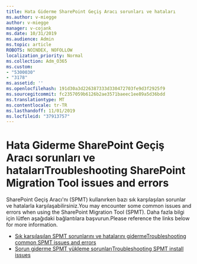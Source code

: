 ```yaml
---
title: Hata Giderme SharePoint Geçiş Aracı sorunları ve hataları
ms.author: v-miegge
author: v-miegge
manager: v-cojank
ms.date: 10/31/2019
ms.audience: Admin
ms.topic: article
ROBOTS: NOINDEX, NOFOLLOW
localization_priority: Normal
ms.collection: Adm_O365
ms.custom:
- "5300030"
- "3178"
ms.assetid: ''
ms.openlocfilehash: 191d30a3d226387333d330472703fe9d3f2925f9
ms.sourcegitcommit: fc2357059b6126b2ae3571baeec1ee89a5d36bdd
ms.translationtype: MT
ms.contentlocale: tr-TR
ms.lasthandoff: 11/01/2019
ms.locfileid: "37913757"
---
```

# <a name="troubleshooting-sharepoint-migration-tool-issues-and-errors"></a><span data-ttu-id="6a7f0-102">Hata Giderme SharePoint Geçiş Aracı sorunları ve hataları</span><span class="sxs-lookup"><span data-stu-id="6a7f0-102">Troubleshooting SharePoint Migration Tool issues and errors</span></span>

<span data-ttu-id="6a7f0-103">SharePoint Geçiş Aracı'nı (SPMT) kullanırken bazı sık karşılaşılan sorunlar ve hatalarla karşılaşabilirsiniz.</span><span class="sxs-lookup"><span data-stu-id="6a7f0-103">You may encounter some common issues and errors when using the SharePoint Migration Tool (SPMT).</span></span> <span data-ttu-id="6a7f0-104">Daha fazla bilgi için lütfen aşağıdaki bağlantılara başvurun.</span><span class="sxs-lookup"><span data-stu-id="6a7f0-104">Please reference the links below for more information.</span></span>

* [<span data-ttu-id="6a7f0-105">Sık karşılaşılan SPMT sorunlarını ve hatalarını giderme</span><span class="sxs-lookup"><span data-stu-id="6a7f0-105">Troubleshooting common SPMT issues and errors</span></span>](https://docs.microsoft.com/sharepointmigration/troubleshooting-common-spmt-issues)
* [<span data-ttu-id="6a7f0-106">Sorun giderme SPMT yükleme sorunları</span><span class="sxs-lookup"><span data-stu-id="6a7f0-106">Troubleshooting SPMT install issues</span></span>](https://docs.microsoft.com/sharepointmigration/spmt-install-issues)